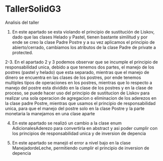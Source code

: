 # TallerSolidG3
Analisis del taller

1. En este apartado se esta violando el principio de sustitución de Liskov, dado que las clases Helado y Pastel, tienen bastante similitud y por ende se creo la clase Padre Postre y a su vez aplicamos el principio de abierto/cerrado, cambiamos los atributos de la clase Padre de private a protected.

2-3. En el apartado 2 y 3 podemos observar que se incumple el principio de responsabilidad unica, debido a que tenemos dos partes, el manejo de los postres (pastel y helado) que esta separado, mientras que el manejo de dinero se encuentra en las clases de los postres, por ende tenemos multiples tipos de operaciones en los postres, mientras que lo respecto a manejo del postre esta dividido en la clase de los postres y en la clase de proceso, se puede hacer uso del principio de sustitucion de Liskov para realizar una sola operacion de agregacion o eliminacion de los aderezos en la clase padre Postre, mientras que usamos el principio de responsabilidad unica, para que el manejo del postre solo en la clase Postre y la parte monetaria la manejamos en una clase aparte 

4. En este apartado se realizó un cambio a la clase enum AdicionalesAderezo para convertirla en abstract y asi poder cumplir con los principios de responsabilidad unica y de inversion de depencia

5. En este apartado se manejó el error a nivel bajo en la clase ManejadordeLeche, permitiendo cumplir el principio de inversion de depencia

